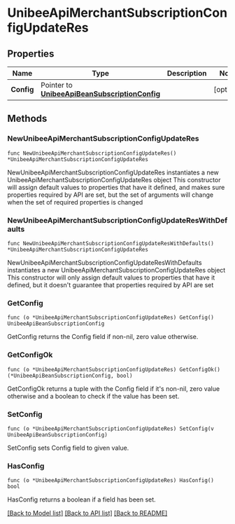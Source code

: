 # UnibeeApiMerchantSubscriptionConfigUpdateRes

## Properties

Name | Type | Description | Notes
------------ | ------------- | ------------- | -------------
**Config** | Pointer to [**UnibeeApiBeanSubscriptionConfig**](UnibeeApiBeanSubscriptionConfig.md) |  | [optional] 

## Methods

### NewUnibeeApiMerchantSubscriptionConfigUpdateRes

`func NewUnibeeApiMerchantSubscriptionConfigUpdateRes() *UnibeeApiMerchantSubscriptionConfigUpdateRes`

NewUnibeeApiMerchantSubscriptionConfigUpdateRes instantiates a new UnibeeApiMerchantSubscriptionConfigUpdateRes object
This constructor will assign default values to properties that have it defined,
and makes sure properties required by API are set, but the set of arguments
will change when the set of required properties is changed

### NewUnibeeApiMerchantSubscriptionConfigUpdateResWithDefaults

`func NewUnibeeApiMerchantSubscriptionConfigUpdateResWithDefaults() *UnibeeApiMerchantSubscriptionConfigUpdateRes`

NewUnibeeApiMerchantSubscriptionConfigUpdateResWithDefaults instantiates a new UnibeeApiMerchantSubscriptionConfigUpdateRes object
This constructor will only assign default values to properties that have it defined,
but it doesn't guarantee that properties required by API are set

### GetConfig

`func (o *UnibeeApiMerchantSubscriptionConfigUpdateRes) GetConfig() UnibeeApiBeanSubscriptionConfig`

GetConfig returns the Config field if non-nil, zero value otherwise.

### GetConfigOk

`func (o *UnibeeApiMerchantSubscriptionConfigUpdateRes) GetConfigOk() (*UnibeeApiBeanSubscriptionConfig, bool)`

GetConfigOk returns a tuple with the Config field if it's non-nil, zero value otherwise
and a boolean to check if the value has been set.

### SetConfig

`func (o *UnibeeApiMerchantSubscriptionConfigUpdateRes) SetConfig(v UnibeeApiBeanSubscriptionConfig)`

SetConfig sets Config field to given value.

### HasConfig

`func (o *UnibeeApiMerchantSubscriptionConfigUpdateRes) HasConfig() bool`

HasConfig returns a boolean if a field has been set.


[[Back to Model list]](../README.md#documentation-for-models) [[Back to API list]](../README.md#documentation-for-api-endpoints) [[Back to README]](../README.md)


